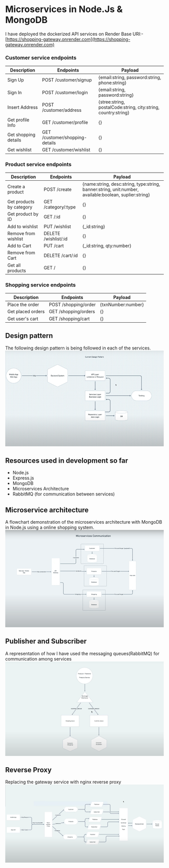 # Microservices in Node.Js & MongoDB
I have deployed the dockerized API services on Render
Base URI:- [https://shopping-gateway.onrender.com](https://shopping-gateway.onrender.com)

### Customer service endpoints
Description | Endpoints | Payload
--|--|--
Sign Up | POST /customer/signup | {email:string, password:string, phone:string}
Sign In | POST /customer/login | {email:string, password:string}
Insert Address | POST /customer/address | {stree:string, postalCode:string, city:string, country:string}
Get profile Info | GET /customer/profile | {}
Get shopping details | GET /customer/shopping-details | {}
Get wishlist | GET /customer/wishlist | {}

### Product service endpoints
Description | Endpoints | Payload
--|--|--
Create a product | POST /create | {name:string, desc:string, type:string, banner:string, unit:number, available:boolean, suplier:string}
Get products by category | GET /category/:type | {}
Get product by ID | GET /:id | {}
Add to wishlist | PUT /wishlist | {_id:string}
Remove from wishlist | DELETE /wishlist/:id | {}
Add to Cart | PUT /cart | {_id:string, qty:number}
Remove from Cart | DELETE /cart/:id | {}
Get all products | GET / | {}

### Shopping service endpoints
Description | Endpoints | Payload
--|--|--
Place the order | POST /shopping/order | {txnNumber:number}
Get placed orders | GET /shopping/orders | {}
Get user's cart | GET /shopping/cart | {}

## Design pattern
The following design pattern is being followed in each of the services.
![design pattern](https://github.com/SajjadMazhar/Shopping_system-microservice-architecture/blob/master/flowcharts/dp.png?raw=true)

## Resources used in development so far 
- Node.js
- Express.js
- MongoDB
- Microservices Architecture
- RabbitMQ (for communication between services)

## Microservice architecture
A flowchart demonstration of the microservices architecture with MongoDB in Node.js using a online shopping system.
![design pattern](https://github.com/SajjadMazhar/Shopping_system-microservice-architecture/blob/master/flowcharts/msc.png?raw=true)

## Publisher and Subscriber
A representation of how I have used the messaging queues(RabbitMQ) for communication among services 
![design pattern](https://github.com/SajjadMazhar/Shopping_system-microservice-architecture/blob/master/flowcharts/rmq.png?raw=true)

## Reverse Proxy
Replacing the gateway service with nginx reverse proxy
![design pattern](https://github.com/SajjadMazhar/Shopping_system-microservice-architecture/blob/master/flowcharts/rp.png?raw=true)
